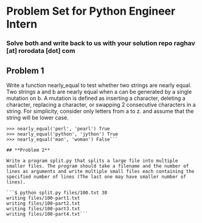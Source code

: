# Problem Set for Python Engineer Intern
### Solve both and write back to us with your solution repo raghav [at] rorodata [dot] com

## **Problem 1**

Write a function nearly_equal to test whether two strings are nearly equal. Two strings a and b are nearly equal when a can be generated by a single mutation on b. A mutation is defined as inserting a character, deleting a character, replacing a character, or swapping 2 consecutive characters in a string. For simplicity, consider only letters from a to z. and assume that the string will be lower case.

```>>> nearly_equal('python', 'perl') False
>>> nearly_equal('perl', 'pearl') True
>>> nearly_equal('python', 'jython') True
>>> nearly_equal('man', 'woman') False```

## **Problem 2**

Write a program split.py that splits a large file into multiple smaller files. The program should take a filename and the number of lines as arguments and write multiple small files each containing the specified number of lines (The last one may have smaller number of lines).

```$ python split.py files/100.txt 30
writing files/100-part1.txt
writing files/100-part2.txt
writing files/100-part3.txt 
writing files/100-part4.txt```
